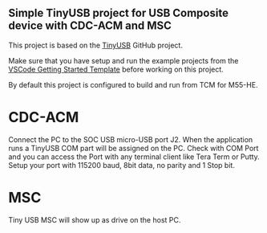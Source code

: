 ## Simple TinyUSB project for USB Composite device with CDC-ACM and MSC

This project is based on the [TinyUSB](https://github.com/hathach/tinyusb.git) GitHub project.

Make sure that you have setup and run the example projects from the [VSCode Getting Started Template](https://github.com/alifsemi/alif_vscode-template) before working on this project.

By default this project is configured to build and run from TCM for M55-HE.

# CDC-ACM
Connect the PC to the SOC USB micro-USB port J2. When the application runs a TinyUSB COM part will be assigned on the PC. Check with COM Port and you can access the Port with any terminal client like Tera Term or Putty. Setup your port with 115200 baud, 8bit data, no parity and 1 Stop bit.

# MSC
Tiny USB MSC will show up as drive on the host PC.

